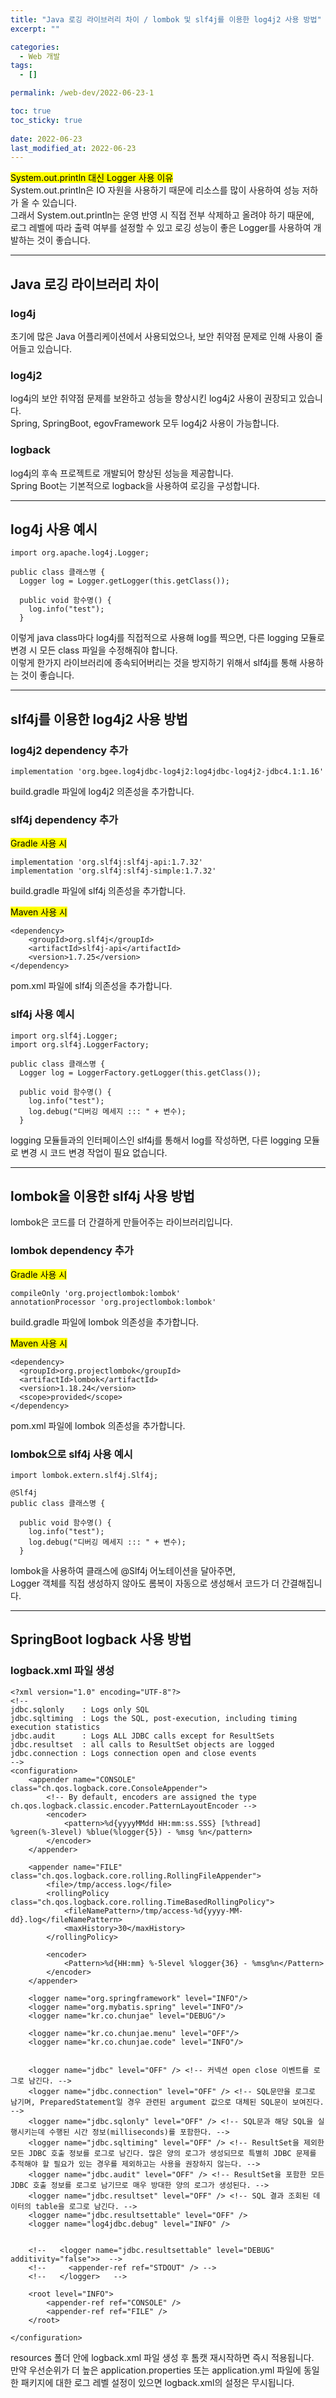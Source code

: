```yaml
---
title: "Java 로깅 라이브러리 차이 / lombok 및 slf4j를 이용한 log4j2 사용 방법"
excerpt: ""

categories:
  - Web 개발
tags:
  - []

permalink: /web-dev/2022-06-23-1

toc: true
toc_sticky: true
 
date: 2022-06-23
last_modified_at: 2022-06-23
---
```


<mark>System.out.println 대신 Logger 사용 이유</mark>  
System.out.println은 IO 자원을 사용하기 때문에 리소스를 많이 사용하여 성능 저하가 올 수 있습니다.  
그래서 System.out.println는 운영 반영 시 직접 전부 삭제하고 올려야 하기 때문에,  
로그 레벨에 따라 출력 여부를 설정할 수 있고 로깅 성능이 좋은 Logger를 사용하여 개발하는 것이 좋습니다.

---

## Java 로깅 라이브러리 차이

### log4j
초기에 많은 Java 어플리케이션에서 사용되었으나, 보안 취약점 문제로 인해 사용이 줄어들고 있습니다.

### log4j2
log4j의 보안 취약점 문제를 보완하고 성능을 향상시킨 log4j2 사용이 권장되고 있습니다.  
Spring, SpringBoot, egovFramework 모두 log4j2 사용이 가능합니다.

### logback
log4j의 후속 프로젝트로 개발되어 향상된 성능을 제공합니다.  
Spring Boot는 기본적으로 logback을 사용하여 로깅을 구성합니다.

---

## log4j 사용 예시
```
import org.apache.log4j.Logger;

public class 클래스명 {
  Logger log = Logger.getLogger(this.getClass());

  public void 함수명() {
    log.info("test");
  }
```
이렇게 java class마다 log4j를 직접적으로 사용해 log를 찍으면, 다른 logging 모듈로 변경 시 모든 class 파일을 수정해줘야 합니다.  
이렇게 한가지 라이브러리에 종속되어버리는 것을 방지하기 위해서 slf4j를 통해 사용하는 것이 좋습니다.

---

## slf4j를 이용한 log4j2 사용 방법

### log4j2 dependency 추가
```
implementation 'org.bgee.log4jdbc-log4j2:log4jdbc-log4j2-jdbc4.1:1.16'
```
build.gradle 파일에 log4j2 의존성을 추가합니다.

### slf4j dependency 추가

<mark>Gradle 사용 시</mark>
```
implementation 'org.slf4j:slf4j-api:1.7.32'
implementation 'org.slf4j:slf4j-simple:1.7.32'
```
build.gradle 파일에 slf4j 의존성을 추가합니다.

<mark>Maven 사용 시</mark>
```
<dependency>
    <groupId>org.slf4j</groupId>
    <artifactId>slf4j-api</artifactId>
    <version>1.7.25</version>
</dependency>
```
pom.xml 파일에 slf4j 의존성을 추가합니다.

### slf4j 사용 예시
```
import org.slf4j.Logger;
import org.slf4j.LoggerFactory;

public class 클래스명 {
  Logger log = LoggerFactory.getLogger(this.getClass());

  public void 함수명() {
    log.info("test");
    log.debug("디버깅 메세지 ::: " + 변수);
  }
```
logging 모듈들과의 인터페이스인 slf4j를 통해서 log를 작성하면, 다른 logging 모듈로 변경 시 코드 변경 작업이 필요 없습니다.

---

## lombok을 이용한 slf4j 사용 방법

lombok은 코드를 더 간결하게 만들어주는 라이브러리입니다.

### lombok dependency 추가

<mark>Gradle 사용 시</mark>
```
compileOnly 'org.projectlombok:lombok'
annotationProcessor 'org.projectlombok:lombok'
```
build.gradle 파일에 lombok 의존성을 추가합니다.

<mark>Maven 사용 시</mark>
```
<dependency>
  <groupId>org.projectlombok</groupId>
  <artifactId>lombok</artifactId>
  <version>1.18.24</version>
  <scope>provided</scope>
</dependency>
```
pom.xml 파일에 lombok 의존성을 추가합니다.

### lombok으로 slf4j 사용 예시
```
import lombok.extern.slf4j.Slf4j;

@Slf4j
public class 클래스명 {

  public void 함수명() {
    log.info("test");
    log.debug("디버깅 메세지 ::: " + 변수);
  }
```
lombok을 사용하여 클래스에 @Slf4j 어노테이션을 달아주면,  
Logger 객체를 직접 생성하지 않아도 롬복이 자동으로 생성해서 코드가 더 간결해집니다.

---

## SpringBoot logback 사용 방법

### logback.xml 파일 생성
```
<?xml version="1.0" encoding="UTF-8"?>
<!--
jdbc.sqlonly    : Logs only SQL
jdbc.sqltiming  : Logs the SQL, post-execution, including timing execution statistics
jdbc.audit      : Logs ALL JDBC calls except for ResultSets
jdbc.resultset  : all calls to ResultSet objects are logged
jdbc.connection : Logs connection open and close events
-->
<configuration>
    <appender name="CONSOLE" class="ch.qos.logback.core.ConsoleAppender">
        <!-- By default, encoders are assigned the type ch.qos.logback.classic.encoder.PatternLayoutEncoder -->
        <encoder>
            <pattern>%d{yyyyMMdd HH:mm:ss.SSS} [%thread] %green(%-3level) %blue(%logger{5}) - %msg %n</pattern>
        </encoder>
    </appender>

    <appender name="FILE" class="ch.qos.logback.core.rolling.RollingFileAppender">
        <file>/tmp/access.log</file>
        <rollingPolicy class="ch.qos.logback.core.rolling.TimeBasedRollingPolicy">
            <fileNamePattern>/tmp/access-%d{yyyy-MM-dd}.log</fileNamePattern>
            <maxHistory>30</maxHistory>
        </rollingPolicy>

        <encoder>
            <Pattern>%d{HH:mm} %-5level %logger{36} - %msg%n</Pattern>
        </encoder>
    </appender>

    <logger name="org.springframework" level="INFO"/>
    <logger name="org.mybatis.spring" level="INFO"/>
    <logger name="kr.co.chunjae" level="DEBUG"/>

    <logger name="kr.co.chunjae.menu" level="OFF"/>
    <logger name="kr.co.chunjae.code" level="INFO"/>


    <logger name="jdbc" level="OFF" /> <!-- 커넥션 open close 이벤트를 로그로 남긴다. -->
    <logger name="jdbc.connection" level="OFF" /> <!-- SQL문만을 로그로 남기며, PreparedStatement일 경우 관련된 argument 값으로 대체된 SQL문이 보여진다. -->
    <logger name="jdbc.sqlonly" level="OFF" /> <!-- SQL문과 해당 SQL을 실행시키는데 수행된 시간 정보(milliseconds)를 포함한다. -->
    <logger name="jdbc.sqltiming" level="OFF" /> <!-- ResultSet을 제외한 모든 JDBC 호출 정보를 로그로 남긴다. 많은 양의 로그가 생성되므로 특별히 JDBC 문제를 추적해야 할 필요가 있는 경우를 제외하고는 사용을 권장하지 않는다. -->
    <logger name="jdbc.audit" level="OFF" /> <!-- ResultSet을 포함한 모든 JDBC 호출 정보를 로그로 남기므로 매우 방대한 양의 로그가 생성된다. -->
    <logger name="jdbc.resultset" level="OFF" /> <!-- SQL 결과 조회된 데이터의 table을 로그로 남긴다. -->
    <logger name="jdbc.resultsettable" level="OFF" />
    <logger name="log4jdbc.debug" level="INFO" />


    <!--   <logger name="jdbc.resultsettable" level="DEBUG" additivity="false">>  -->
    <!--     <appender-ref ref="STDOUT" /> -->
    <!--   </logger>   -->

    <root level="INFO">
        <appender-ref ref="CONSOLE" />
        <appender-ref ref="FILE" />
    </root>

</configuration>
```
resources 폴더 안에 logback.xml 파일 생성 후 톰캣 재시작하면 즉시 적용됩니다.  
만약 우선순위가 더 높은 application.properties 또는 application.yml 파일에 동일한 패키지에 대한 로그 레벨 설정이 있으면 logback.xml의 설정은 무시됩니다.
